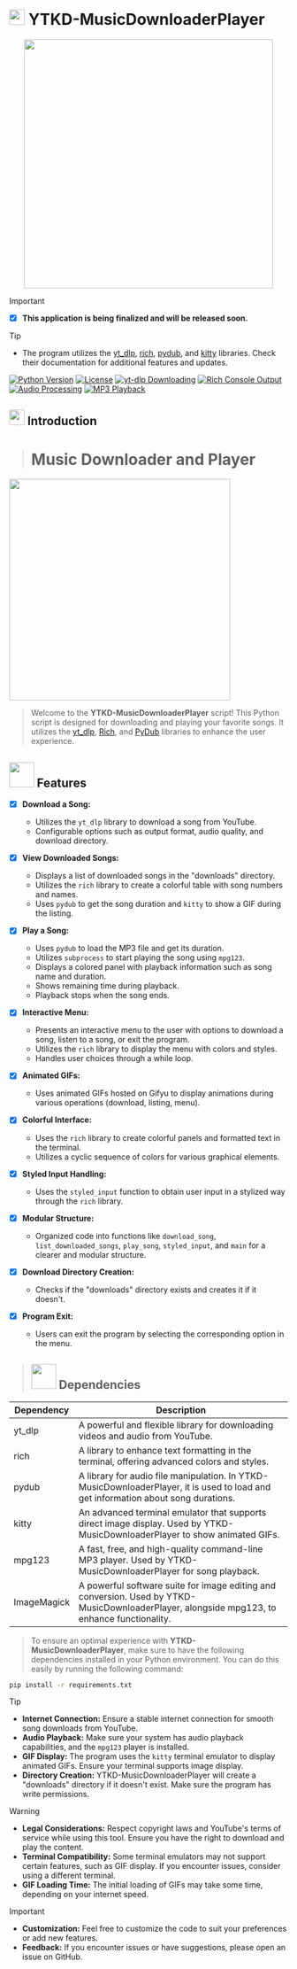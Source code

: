 # <img src="https://i.ibb.co/z5yQMjZ/1000021078-removebg.png" width="28px" /> YTKD-MusicDownloaderPlayer
<div align="center">
  <img width="450" src="https://i.ibb.co/z5yQMjZ/1000021078-removebg.png">
</div>

> [!IMPORTANT]
> - [x] **This application is being finalized and will be released soon.**

> [!TIP]
> - The program utilizes the [yt_dlp](https://github.com/yt-dlp/yt-dlp), [rich](https://github.com/willmcgugan/rich), [pydub](https://github.com/jiaaro/pydub), and [kitty](https://github.com/kovidgoyal/kitty) libraries. Check their documentation for additional features and updates.


[![Python Version](https://img.shields.io/badge/python-3.9%20to%203.11-blue?logo=python)](https://www.python.org/downloads/)
[![License](https://img.shields.io/badge/license-MIT-green)](https://opensource.org/licenses/MIT)
[![yt-dlp Downloading](https://img.shields.io/badge/yt--dlp-latest-brightgreen?logo=youtube)](https://github.com/yt-dlp/yt-dlp)
[![Rich Console Output](https://img.shields.io/badge/rich-latest-yellowgreen?logo=python)](https://github.com/willmcgugan/rich)
[![Audio Processing](https://img.shields.io/badge/pydub-latest-orange?logo=audio)](https://github.com/jiaaro/pydub)
[![MP3 Playback](https://img.shields.io/badge/mpg123-latest-brightred?logo=music)](https://www.mpg123.de/)

## <img src="https://s13.gifyu.com/images/SC4wb.gif" width="28px" /> Introduction
> # Music Downloader and Player

<img src="https://s13.gifyu.com/images/SC4w9.gif" width="400">

> Welcome to the **YTKD-MusicDownloaderPlayer** script! This Python script is designed for downloading and playing your favorite songs. It utilizes the [yt_dlp](https://github.com/yt-dlp/yt-dlp), [Rich](https://github.com/willmcgugan/rich), and [PyDub](https://github.com/jiaaro/pydub) libraries to enhance the user experience.


## <img src="https://s13.gifyu.com/images/SC4KY.gif" width="45px" /> Features


- [x] **Download a Song:**
  - Utilizes the `yt_dlp` library to download a song from YouTube.
  - Configurable options such as output format, audio quality, and download directory.

- [x] **View Downloaded Songs:**
  - Displays a list of downloaded songs in the "downloads" directory.
  - Utilizes the `rich` library to create a colorful table with song numbers and names.
  - Uses `pydub` to get the song duration and `kitty` to show a GIF during the listing.

- [x] **Play a Song:**
  - Uses `pydub` to load the MP3 file and get its duration.
  - Utilizes `subprocess` to start playing the song using `mpg123`.
  - Displays a colored panel with playback information such as song name and duration.
  - Shows remaining time during playback.
  - Playback stops when the song ends.

- [x] **Interactive Menu:**
  - Presents an interactive menu to the user with options to download a song, listen to a song, or exit the program.
  - Utilizes the `rich` library to display the menu with colors and styles.
  - Handles user choices through a while loop.

- [x] **Animated GIFs:**
  - Uses animated GIFs hosted on Gifyu to display animations during various operations (download, listing, menu).

- [x] **Colorful Interface:**
  - Uses the `rich` library to create colorful panels and formatted text in the terminal.
  - Utilizes a cyclic sequence of colors for various graphical elements.

- [x] **Styled Input Handling:**
  - Uses the `styled_input` function to obtain user input in a stylized way through the `rich` library.

- [x] **Modular Structure:**
  - Organized code into functions like `download_song`, `list_downloaded_songs`, `play_song`, `styled_input`, and `main` for a clearer and modular structure.

- [x] **Download Directory Creation:**
  - Checks if the "downloads" directory exists and creates it if it doesn't.

- [x] **Program Exit:**
  - Users can exit the program by selecting the corresponding option in the menu.

> ## <img src="https://s13.gifyu.com/images/SC4KY.gif" width="45px" /> Dependencies

| Dependency | Description                                                                                                   |
|------------|---------------------------------------------------------------------------------------------------------------|
| yt_dlp     | A powerful and flexible library for downloading videos and audio from YouTube.                                |
| rich       | A library to enhance text formatting in the terminal, offering advanced colors and styles.                     |
| pydub      | A library for audio file manipulation. In YTKD-MusicDownloaderPlayer, it is used to load and get information about song durations. |
| kitty      | An advanced terminal emulator that supports direct image display. Used by YTKD-MusicDownloaderPlayer to show animated GIFs.         |
| mpg123     | A fast, free, and high-quality command-line MP3 player. Used by YTKD-MusicDownloaderPlayer for song playback.                      |
| ImageMagick | A powerful software suite for image editing and conversion. Used by YTKD-MusicDownloaderPlayer, alongside mpg123, to enhance functionality. |



> To ensure an optimal experience with **YTKD-MusicDownloaderPlayer**, make sure to have the following dependencies installed in your Python environment. You can do this easily by running the following command:

```bash
pip install -r requirements.txt
```

> [!TIP]
> - **Internet Connection:** Ensure a stable internet connection for smooth song downloads from YouTube.
> - **Audio Playback:** Make sure your system has audio playback capabilities, and the `mpg123` player is installed.
> - **GIF Display:** The program uses the `kitty` terminal emulator to display animated GIFs. Ensure your terminal supports image display.
> - **Directory Creation:** YTKD-MusicDownloaderPlayer will create a "downloads" directory if it doesn't exist. Make sure the program has write permissions.

> [!WARNING]
> - **Legal Considerations:** Respect copyright laws and YouTube's terms of service while using this tool. Ensure you have the right to download and play the content.
> - **Terminal Compatibility:** Some terminal emulators may not support certain features, such as GIF display. If you encounter issues, consider using a different terminal.
> - **GIF Loading Time:** The initial loading of GIFs may take some time, depending on your internet speed.

> [!IMPORTANT]
> - **Customization:** Feel free to customize the code to suit your preferences or add new features.
> - **Feedback:** If you encounter issues or have suggestions, please open an issue on GitHub.








